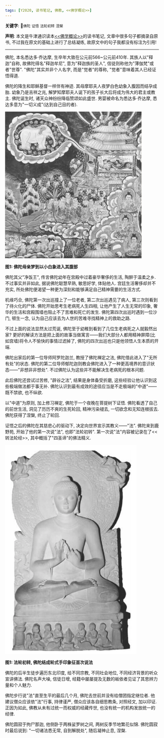 ```yaml
---
tags: [Y2020, 读书笔记, 佛教, <<佛学概论>>]
---
```


**关键字**: `佛陀` `证悟` `法轮初转` `涅槃`

**声明**: 本文是牛津通识读本[<<佛学概论>>](https://book.douban.com/subject/24532503/)的读书笔记, 文章中很多句子都摘录自原书, 不过我在原文的基础上进行了总结凝练, 故原文中的句子我都没有标注为引用!

---

佛陀, 本名悉达多·乔达摩, 生卒年大致在公元前566~公元前410年. 其族人以"释迦"自称, 故佛陀得名"释迦牟尼", 意为"释迦族的圣人", 信徒则称他为"薄伽梵"或者"世尊". "佛陀"其实并非个人名字, 而是"觉者"的尊称, "觉者"意味着其人已经证悟得道.

佛陀的降生和耶稣基督一样伴有神迹. 其母摩耶夫人夜梦白色幼象入腹因而结孕成胎. 幼象乃是吉祥之兆, 解梦知摩耶夫人诞下的孩子长大后将成为伟大的君主或教主. 佛陀诞生时, 诸天众神纷纷降临赞颂如此盛世. 男婴被命名为悉达多·乔达摩, 悉达多意为"一切义成"(达到自己目的者).

![图1](/assets/images/20200626/p1.png)

**图1: 佛陀母亲梦到以小白象进入其腹部**

佛陀其父"净饭王", 传言佛陀幼年在宫殿中过着豪华奢侈的生活, 陶醉于温柔之乡. 不过事实并非如此, 据说佛陀聪慧早熟, 敏思好学, 体贴他人. 宫廷生活奢侈却并不充实, 所处佛陀便渴望一种更为深刻和能够满足自己精神需要的生活方式.

机缘巧合, 佛陀第一次出巡撞上了一位老者, 第二次出巡遇见了病人, 第三次则看到了待火化的尸体. 佛陀开始思考生老病死人生四相, 让他产生了人生无常的印象, 奢华的生活和宫殿围墙也阻止不了苦难和死亡的发生. 佛陀第四次出巡时遇到一位沙门, 顿生一念, 认为自己应该去为人世的苦难寻找精神上的救助之路.

不过上面的说法显然太过荒诞, 佛陀至于幼稚到看到了几位生老病死之人就毅然出家? 更好的解读方法是把上面的故事当做寓言——我们大部分人都用精神屏障(比如宫墙)将令人不愉快的事情过滤掉了, 佛陀的四次出巡也只是他领悟人生本质的开端.

佛陀出家后的第一位导师阿罗陀迦兰, 教授了佛陀禅定之法, 佛陀借此进入了"无所有处"的状态. 佛陀的第二位导师郁陀迦则教会佛陀进入了一种更高境界的意识状态——"非想非非想处". 不过佛陀认为这些并不能解决生老病死的根本问题.

此后佛陀还尝试过苦修, "辟谷之法", 结果是身体备受折磨, 这些经验让他认识到这些极端做法都于事无补. 佛陀认识到最有成效的途径应当是不走极端的"中道"——既不禁欲, 也不纵欲.

以"中道"为原则, 加上修习禅定, 佛陀于一个夜晚在菩提树下证悟. 佛陀看透了自己的前世生活, 洞见了历历不爽的生死轮回, 精神污染褪去, 一切欲念和无知连根拔去. 佛陀获得了涅槃, 终止了轮回.

证悟之后的佛陀在其慈悲心的驱动下, 决定向世界宣示其教义——"法". 佛陀来到鹿野苑, 开始了他的第一次说"法", 也即"法轮初转". 第一次说"法"内容被记录在了<<转法轮经>>, 其中概括了"四圣谛"的佛法精义.

![图1](/assets/images/20200626/p3.png)

**图1: 法轮初转, 佛陀结成轮式手印象征首次说法**

佛陀的后半生徒步遍历东北印度, 给不同宗教, 不同社会地位, 不同经济背景的听众宣讲佛法. 佛陀名声大噪, 信徒日增, 经籍中屡屡提及无数的皈依者见证了其思辨力量和个人魅力.

佛陀步行说"法"直至生平的最后几个月, 佛陀去世前并没有给僧团指定继位者. 他建议僧众应该依"法"行事, 持律谨严, 僧众应该各自细思教条, 对照经文, 加以印证. 正因为如此, 佛教从未有过统一而权威的经藏传世, 也没有统一的机构发放统一的经律.

佛陀圆寂于拘尸那迦, 他侧卧于两株娑罗树之间, 两树反季节地繁花似锦. 佛陀圆寂时最后说到: "一切诸法悉无常, 自到解脱处", 随后凝神止息, 涅槃.